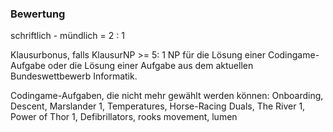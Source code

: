 


### Bewertung

schriftlich - mündlich = 2 : 1

Klausurbonus, falls KlausurNP >= 5: 1 NP für die Lösung einer Codingame-Aufgabe oder
die Lösung einer Aufgabe aus dem aktuellen Bundeswettbewerb Informatik.

Codingame-Aufgaben, die nicht mehr gewählt werden können:
Onboarding, Descent, Marslander 1, Temperatures, Horse-Racing Duals, The River 1,
Power of Thor 1, Defibrillators, rooks movement, lumen

